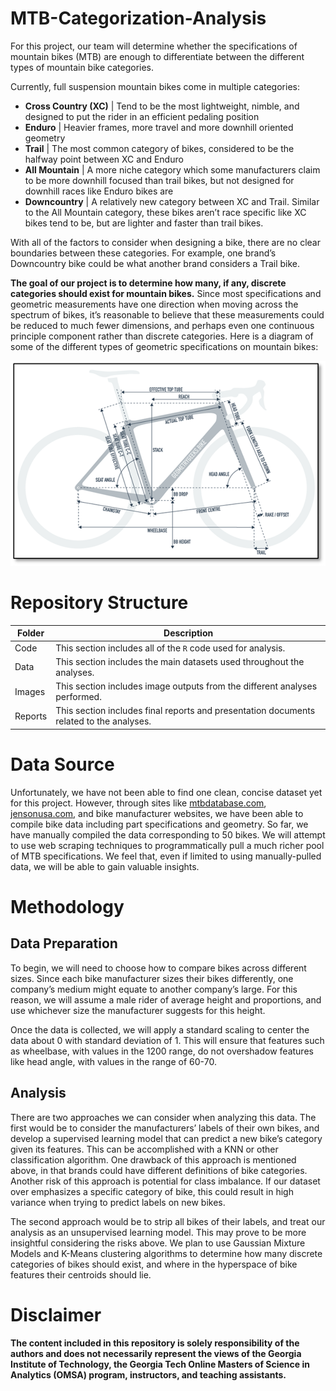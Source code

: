 # MTB-Categorization-Analysis

For this project, our team will determine whether the specifications of mountain bikes (MTB) are enough to differentiate between the different types of mountain bike categories. 

Currently, full suspension mountain bikes come in multiple categories:

- **Cross Country (XC)** | Tend to be the most lightweight, nimble, and designed to put the rider in an efficient pedaling position 
- **Enduro** | Heavier frames, more travel and more downhill oriented geometry 
- **Trail** | The most common category of bikes, considered to be the halfway point between XC and Enduro
- **All Mountain** | A more niche category which some manufacturers claim to be more downhill focused than trail bikes, but not designed for downhill races like Enduro bikes are
- **Downcountry** | A relatively new category between XC and Trail. Similar to the All Mountain category, these bikes aren’t race specific like XC bikes tend to be, but are lighter and faster than trail bikes.

With all of the factors to consider when designing a bike, there are no clear boundaries between these categories. For example, one brand’s Downcountry bike could be what another brand considers a Trail bike. 

**The goal of our project is to determine how many, if any, discrete categories should exist for mountain bikes.** Since most specifications and geometric measurements have one direction when moving across the spectrum of bikes, it’s reasonable to believe that these measurements could be reduced to much fewer dimensions, and perhaps even one continuous principle component rather than discrete categories. Here is a diagram of some of the different types of geometric specifications on mountain bikes:

![](Images/Bike_Diagram.png)

# Repository Structure
| Folder | Description |
| --- | --- |
| Code | This section includes all of the `R` code used for analysis. |
| Data | This section includes the main datasets used throughout the analyses. |
| Images | This section includes image outputs from the different analyses performed. |
| Reports | This section includes final reports and presentation documents related to the analyses. |



# Data Source
Unfortunately, we have not been able to find one clean, concise dataset yet for this project. However, through sites like [mtbdatabase.com](mtbdatabase.com), [jensonusa.com](jensonusa.com), and bike manufacturer websites, we have been able to compile bike data including part specifications and geometry. So far, we have manually compiled the data corresponding to 50 bikes. We will attempt to use web scraping techniques to programmatically pull a much richer pool of MTB specifications. We feel that, even if limited to using manually-pulled data, we will be able to gain valuable insights. 

# Methodology
## Data Preparation
To begin, we will need to choose how to compare bikes across different sizes. Since each bike manufacturer sizes their bikes differently, one company’s medium might equate to another company’s large. For this reason, we will assume a male rider of average height and proportions, and use whichever size the manufacturer suggests for this height. 

Once the data is collected, we will apply a standard scaling to center the data about 0 with standard deviation of 1. This will ensure that features such as wheelbase, with values in the 1200 range, do not overshadow features like head angle, with values in the range of 60-70.

## Analysis
There are two approaches we can consider when analyzing this data. The first would be to consider the manufacturers’ labels of their own bikes, and develop a supervised learning model that can predict a new bike’s category given its features. This can be accomplished with a KNN or other classification algorithm. One drawback of this approach is mentioned above, in that brands could have different definitions of bike categories. Another risk of this approach is potential for class imbalance. If our dataset over emphasizes a specific category of bike, this could result in high variance when trying to predict labels on new bikes.

The second approach would be to strip all bikes of their labels, and treat our analysis as an unsupervised learning model. This may prove to be more insightful considering the risks above. We plan to use Gaussian Mixture Models and K-Means clustering algorithms to determine how many discrete categories of bikes should exist, and where in the hyperspace of bike features their centroids should lie. 

# Disclaimer
**The content included in this repository is solely responsibility of the authors and does not necessarily represent the views of the Georgia Institute of Technology, the Georgia Tech Online Masters of Science in Analytics (OMSA) program, instructors, and teaching assistants.**
